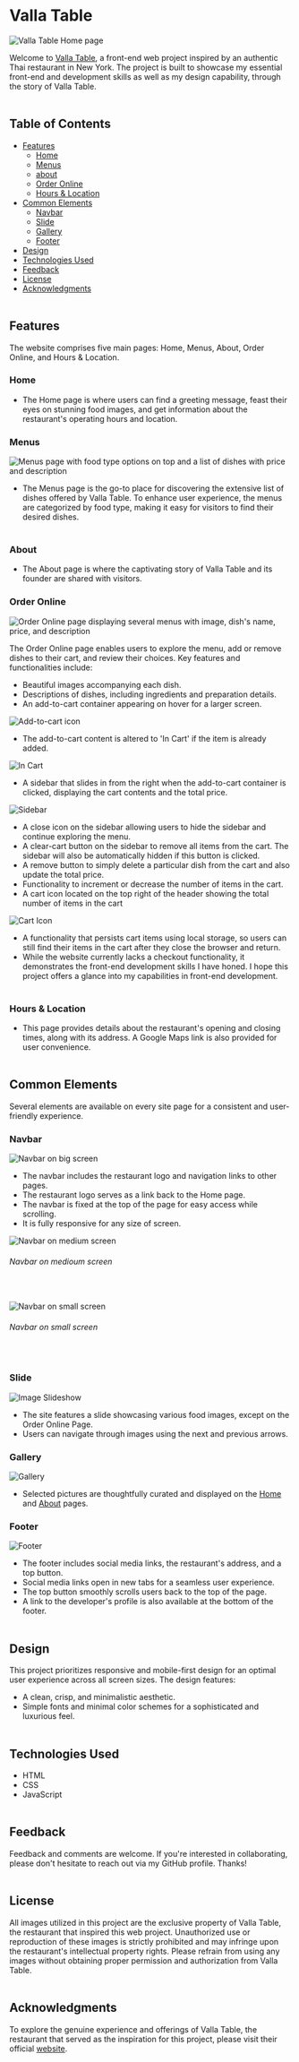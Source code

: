 # Valla Table

![Valla Table Home page](https://res.cloudinary.com/dnc7potxo/image/upload/v1696515281/ReadMe-Images/Valla-Table/Home_kjttku.jpg) <br>

Welcome to [Valla Table](https://valla-table-su-t.netlify.app/), a front-end web project inspired by an authentic Thai restaurant in New York. The project is built to showcase my essential front-end and development skills as well as my design capability, through the story of Valla Table. <br><br>

## Table of Contents

- [Features](#features)
  - [Home](#home)
  - [Menus](#menus)
  - [about](#about)
  - [Order Online](#order-online)
  - [Hours & Location](#hours-and-location)
- [Common Elements](#common-elements)
  - [Navbar](#navbar)
  - [Slide](#slide)
  - [Gallery](#gallery)
  - [Footer](#footer)
- [Design](#design)
- [Technologies Used](#technologies-used)
- [Feedback](#comments)
- [License](#license)
- [Acknowledgments](#acknowledgments)
  <br><br>

## Features <a name='features'></a>

The website comprises five main pages: Home, Menus, About, Order Online, and Hours & Location.

### Home <a name='home'></a>

- The Home page is where users can find a greeting message, feast their eyes on stunning food images, and get information about the restaurant's operating hours and location.

### Menus <a name='menus'></a>

![Menus page with food type options on top and a list of dishes with price and description](https://res.cloudinary.com/dnc7potxo/image/upload/v1696513079/ReadMe-Images/Valla-Table/Menus_yepjfw.png) <br>

- The Menus page is the go-to place for discovering the extensive list of dishes offered by Valla Table. To enhance user experience, the menus are categorized by food type, making it easy for visitors to find their desired dishes. <br><br>

### About <a name='about'></a>

- The About page is where the captivating story of Valla Table and its founder are shared with visitors.

### Order Online <a name='order-online'></a>

![Order Online page displaying several menus with image, dish's name, price, and description](https://res.cloudinary.com/dnc7potxo/image/upload/v1696513085/ReadMe-Images/Valla-Table/Order_kncxwd.png) <br>

The Order Online page enables users to explore the menu, add or remove dishes to their cart, and review their choices. Key features and functionalities include:

- Beautiful images accompanying each dish.
- Descriptions of dishes, including ingredients and preparation details.
- An add-to-cart container appearing on hover for a larger screen.

![Add-to-cart icon](https://res.cloudinary.com/dnc7potxo/image/upload/v1699541371/ReadMe-Images/Valla-Table/Add_to_Cart_qk33cv.png)<br>

- The add-to-cart content is altered to 'In Cart' if the item is already added.

![In Cart](https://res.cloudinary.com/dnc7potxo/image/upload/v1699541372/ReadMe-Images/Valla-Table/In_Cart_eoyezv.png)

- A sidebar that slides in from the right when the add-to-cart container is clicked, displaying the cart contents and the total price.

![Sidebar](https://res.cloudinary.com/dnc7potxo/image/upload/v1699540819/ReadMe-Images/Valla-Table/Cart_wrvttt.png)<br>

- A close icon on the sidebar allowing users to hide the sidebar and continue exploring the menu.
- A clear-cart button on the sidebar to remove all items from the cart. The sidebar will also be automatically hidden if this button is clicked.
- A remove button to simply delete a particular dish from the cart and also update the total price.
- Functionality to increment or decrease the number of items in the cart.
- A cart icon located on the top right of the header showing the total number of items in the cart

![Cart Icon](https://res.cloudinary.com/dnc7potxo/image/upload/v1699541371/ReadMe-Images/Valla-Table/Cart_Icon_dosycb.png)<br>

- A functionality that persists cart items using local storage, so users can still find their items in the cart after they close the browser and return.
- While the website currently lacks a checkout functionality, it demonstrates the front-end development skills I have honed. I hope this project offers a glance into my capabilities in front-end development. <br><br>

### Hours & Location <a name='hours-and-location'></a>

- This page provides details about the restaurant's opening and closing times, along with its address. A Google Maps link is also provided for user convenience. <br><br>

## Common Elements <a name='common-elements'></a>

Several elements are available on every site page for a consistent and user-friendly experience.

### Navbar <a name='navbar'></a>

![Navbar on big screen](https://res.cloudinary.com/dnc7potxo/image/upload/v1699542520/ReadMe-Images/Valla-Table/Navbar_-_Big_Screen_wemeka.png)<br>

- The navbar includes the restaurant logo and navigation links to other pages.
- The restaurant logo serves as a link back to the Home page.
- The navbar is fixed at the top of the page for easy access while scrolling.
- It is fully responsive for any size of screen.
  <br>

![Navbar on medium screen](https://res.cloudinary.com/dnc7potxo/image/upload/v1699542521/ReadMe-Images/Valla-Table/Navbar_-_Mid_Screen_cljryq.png)

###### Navbar on medioum screen

<br>

![Navbar on small screen](https://res.cloudinary.com/dnc7potxo/image/upload/v1699542911/ReadMe-Images/Valla-Table/Navbar_-_Small_Screen_vhv8lb.png)

###### Navbar on small screen

<br>

### Slide <a name='slide'></a>

![Image Slideshow](https://res.cloudinary.com/dnc7potxo/image/upload/v1699543064/ReadMe-Images/Valla-Table/Slide_cc88mj.png)<br>

- The site features a slide showcasing various food images, except on the Order Online Page.
- Users can navigate through images using the next and previous arrows.

### Gallery <a name='gallery'></a>

![Gallery](https://res.cloudinary.com/dnc7potxo/image/upload/v1699542520/ReadMe-Images/Valla-Table/Gallery_odag7t.png)<br>

- Selected pictures are thoughtfully curated and displayed on the [Home](#home) and [About](#about) pages.

### Footer <a name='footer'></a>

![Footer](https://res.cloudinary.com/dnc7potxo/image/upload/v1699542520/ReadMe-Images/Valla-Table/Footer_e12nb9.png)<br>

- The footer includes social media links, the restaurant's address, and a top button.
- Social media links open in new tabs for a seamless user experience.
- The top button smoothly scrolls users back to the top of the page.
- A link to the developer's profile is also available at the bottom of the footer. <br><br>

## Design <a name='design'></a>

This project prioritizes responsive and mobile-first design for an optimal user experience across all screen sizes. The design features:

- A clean, crisp, and minimalistic aesthetic.
- Simple fonts and minimal color schemes for a sophisticated and luxurious feel. <br><br>

## Technologies Used <a name='technologies-used'></a>

- HTML
- CSS
- JavaScript <br><br>

## Feedback <a name='comments'></a>

Feedback and comments are welcome. If you're interested in collaborating, please don't hesitate to reach out via my GitHub profile. Thanks! <br><br>

## License <a name='license'></a>

All images utilized in this project are the exclusive property of Valla Table, the restaurant that inspired this web project. Unauthorized use or reproduction of these images is strictly prohibited and may infringe upon the restaurant's intellectual property rights. Please refrain from using any images without obtaining proper permission and authorization from Valla Table. <br><br>

## Acknowledgments <a name='acknowledgments'></a>

To explore the genuine experience and offerings of Valla Table, the restaurant that served as the inspiration for this project, please visit their official [website](https://www.vallatable.com/). <br><br>
